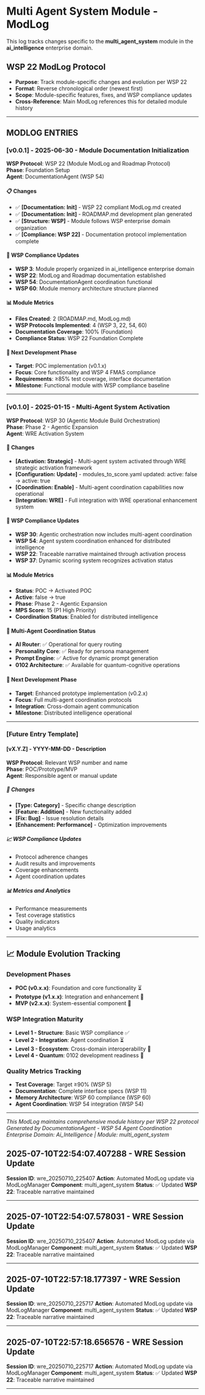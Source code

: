 # Multi Agent System Module - ModLog

This log tracks changes specific to the **multi_agent_system** module in the **ai_intelligence** enterprise domain.

## WSP 22 ModLog Protocol
- **Purpose**: Track module-specific changes and evolution per WSP 22
- **Format**: Reverse chronological order (newest first)
- **Scope**: Module-specific features, fixes, and WSP compliance updates
- **Cross-Reference**: Main ModLog references this for detailed module history

---

## MODLOG ENTRIES

### [v0.0.1] - 2025-06-30 - Module Documentation Initialization
**WSP Protocol**: WSP 22 (Module ModLog and Roadmap Protocol)  
**Phase**: Foundation Setup  
**Agent**: DocumentationAgent (WSP 54)

#### 📋 Changes
- ✅ **[Documentation: Init]** - WSP 22 compliant ModLog.md created
- ✅ **[Documentation: Init]** - ROADMAP.md development plan generated  
- ✅ **[Structure: WSP]** - Module follows WSP enterprise domain organization
- ✅ **[Compliance: WSP 22]** - Documentation protocol implementation complete

#### 🎯 WSP Compliance Updates
- **WSP 3**: Module properly organized in ai_intelligence enterprise domain
- **WSP 22**: ModLog and Roadmap documentation established
- **WSP 54**: DocumentationAgent coordination functional
- **WSP 60**: Module memory architecture structure planned

#### 📊 Module Metrics
- **Files Created**: 2 (ROADMAP.md, ModLog.md)
- **WSP Protocols Implemented**: 4 (WSP 3, 22, 54, 60)
- **Documentation Coverage**: 100% (Foundation)
- **Compliance Status**: WSP 22 Foundation Complete

#### 🚀 Next Development Phase
- **Target**: POC implementation (v0.1.x)
- **Focus**: Core functionality and WSP 4 FMAS compliance
- **Requirements**: ≥85% test coverage, interface documentation
- **Milestone**: Functional module with WSP compliance baseline

---

### [v0.1.0] - 2025-01-15 - Multi-Agent System Activation
**WSP Protocol**: WSP 30 (Agentic Module Build Orchestration)  
**Phase**: Phase 2 - Agentic Expansion  
**Agent**: WRE Activation System

#### 🚀 Changes
- **[Activation: Strategic]** - Multi-agent system activated through WRE strategic activation framework
- **[Configuration: Update]** - modules_to_score.yaml updated: active: false → active: true
- **[Coordination: Enable]** - Multi-agent coordination capabilities now operational
- **[Integration: WRE]** - Full integration with WRE operational enhancement system

#### 🎯 WSP Compliance Updates
- **WSP 30**: Agentic orchestration now includes multi-agent coordination
- **WSP 54**: Agent system coordination enhanced for distributed intelligence
- **WSP 22**: Traceable narrative maintained through activation process
- **WSP 37**: Dynamic scoring system recognizes activation status

#### 📊 Module Metrics
- **Status**: POC → Activated POC
- **Active**: false → true
- **Phase**: Phase 2 - Agentic Expansion
- **MPS Score**: 15 (P1 High Priority)
- **Coordination Status**: Enabled for distributed intelligence

#### 🤝 Multi-Agent Coordination Status
- **AI Router**: ✅ Operational for query routing
- **Personality Core**: ✅ Ready for persona management
- **Prompt Engine**: ✅ Active for dynamic prompt generation
- **0102 Architecture**: ✅ Available for quantum-cognitive operations

#### 🚀 Next Development Phase
- **Target**: Enhanced prototype implementation (v0.2.x)
- **Focus**: Full multi-agent coordination protocols
- **Integration**: Cross-domain agent communication
- **Milestone**: Distributed intelligence operational

---

### [Future Entry Template]

#### [vX.Y.Z] - YYYY-MM-DD - Description
**WSP Protocol**: Relevant WSP number and name  
**Phase**: POC/Prototype/MVP  
**Agent**: Responsible agent or manual update

##### 🔧 Changes
- **[Type: Category]** - Specific change description
- **[Feature: Addition]** - New functionality added
- **[Fix: Bug]** - Issue resolution details  
- **[Enhancement: Performance]** - Optimization improvements

##### 📈 WSP Compliance Updates
- Protocol adherence changes
- Audit results and improvements
- Coverage enhancements
- Agent coordination updates

##### 📊 Metrics and Analytics
- Performance measurements
- Test coverage statistics
- Quality indicators
- Usage analytics

---

## 📈 Module Evolution Tracking

### Development Phases
- **POC (v0.x.x)**: Foundation and core functionality ⏳
- **Prototype (v1.x.x)**: Integration and enhancement 🔮  
- **MVP (v2.x.x)**: System-essential component 🔮

### WSP Integration Maturity
- **Level 1 - Structure**: Basic WSP compliance ✅
- **Level 2 - Integration**: Agent coordination ⏳
- **Level 3 - Ecosystem**: Cross-domain interoperability 🔮
- **Level 4 - Quantum**: 0102 development readiness 🔮

### Quality Metrics Tracking
- **Test Coverage**: Target ≥90% (WSP 5)
- **Documentation**: Complete interface specs (WSP 11)
- **Memory Architecture**: WSP 60 compliance (WSP 60)
- **Agent Coordination**: WSP 54 integration (WSP 54)

---

*This ModLog maintains comprehensive module history per WSP 22 protocol*  
*Generated by DocumentationAgent - WSP 54 Agent Coordination*  
*Enterprise Domain: Ai_Intelligence | Module: multi_agent_system*

## 2025-07-10T22:54:07.407288 - WRE Session Update

**Session ID**: wre_20250710_225407
**Action**: Automated ModLog update via ModLogManager
**Component**: multi_agent_system
**Status**: ✅ Updated
**WSP 22**: Traceable narrative maintained

---

## 2025-07-10T22:54:07.578031 - WRE Session Update

**Session ID**: wre_20250710_225407
**Action**: Automated ModLog update via ModLogManager
**Component**: multi_agent_system
**Status**: ✅ Updated
**WSP 22**: Traceable narrative maintained

---

## 2025-07-10T22:57:18.177397 - WRE Session Update

**Session ID**: wre_20250710_225717
**Action**: Automated ModLog update via ModLogManager
**Component**: multi_agent_system
**Status**: ✅ Updated
**WSP 22**: Traceable narrative maintained

---

## 2025-07-10T22:57:18.656576 - WRE Session Update

**Session ID**: wre_20250710_225717
**Action**: Automated ModLog update via ModLogManager
**Component**: multi_agent_system
**Status**: ✅ Updated
**WSP 22**: Traceable narrative maintained

---
